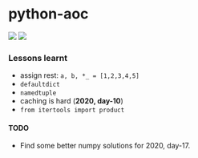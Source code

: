 # python-aoc

![](https://img.shields.io/badge/stars%20⭐-34-yellow)
![](https://img.shields.io/badge/days%20completed-17-blue)

### Lessons learnt

* assign rest: `a, b, *_ = [1,2,3,4,5]` 
* `defaultdict`
* `namedtuple`
* caching is hard (**2020, day-10**)
* `from itertools import product`

#### TODO
* Find some better numpy solutions for 2020, day-17.

